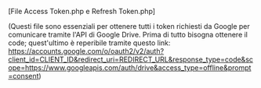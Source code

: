 [File Access Token.php e Refresh Token.php]

(Questi file sono essenziali per ottenere tutti i token richiesti da Google per comunicare tramite l'API di Google Drive. Prima di tutto bisogna ottenere il code; quest'ultimo è reperibile tramite questo link: https://accounts.google.com/o/oauth2/v2/auth?client_id=CLIENT_ID&redirect_uri=REDIRECT_URL&response_type=code&scope=https://www.googleapis.com/auth/drive&access_type=offline&prompt=consent)
